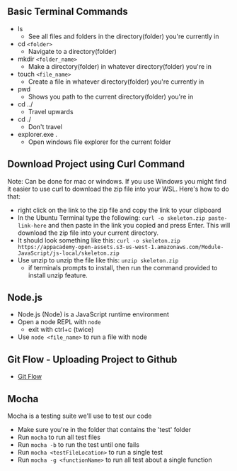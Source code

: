 ## Basic Terminal Commands

- ls
  - See all files and folders in the directory(folder) you're currently in
- cd `<folder>`
  - Navigate to a directory(folder)
- mkdir `<folder_name>`
  - Make a directory(folder) in whatever directory(folder) you're in
- touch `<file_name>`
  - Create a file in whatever directory(folder) you're currently in
- pwd
  - Shows you path to the current directory(folder) you're in
- cd ../
  - Travel upwards
- cd ./
  - Don't travel
- explorer.exe .
  - Open windows file explorer for the current folder

## Download Project using Curl Command
Note: Can be done for mac or windows. If you use Windows you might find it easier to use curl to download the zip file into your WSL. Here's how to do that:

- right click on the link to the zip file and copy the link to your clipboard
- In the Ubuntu Terminal type the following: `curl -o skeleton.zip paste-link-here` and then paste in the link you copied and press Enter. This will download the zip file into your current directory. 
- It should look something like this: `curl -o skeleton.zip https://appacademy-open-assets.s3-us-west-1.amazonaws.com/Module-JavaScript/js-local/skeleton.zip`
- Use unzip to unzip the file like this: `unzip skeleton.zip`
  - if terminals prompts to install, then run the command provided to install unzip feature.

## Node.js

- Node.js (Node) is a JavaScript runtime environment
- Open a node REPL with `node`
  - exit with ctrl+c (twice)
- Use `node <file_name>` to run a file with node

## Git Flow - Uploading Project to Github
- [Git Flow](https://github.com/appacademy/Module-1-Resources/blob/main/additional_resources/week2/gitflow/README.md#basic-setup-for-pairing)

## Mocha
Mocha is a testing suite we'll use to test our code
  
- Make sure you're in the folder that contains the 'test' folder
- Run `mocha` to run all test files
- Run `mocha -b` to run the test until one fails
- Run `mocha <testFileLocation>` to run a single test
- Run `mocha -g <functionName>` to run all test about a single function




